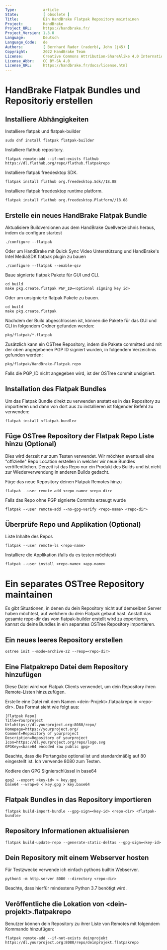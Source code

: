 ```yaml
---
Type:            article
State:           [ obsolete ]
Title:           Ein HandBrake Flatpak Repository maintainen
Project:         HandBrake
Project_URL:     https://handbrake.fr/
Project_Version: 1.3.0
Language:        Deutsch
Language_Code:   de
Authors:         [ Bernhard Rader (raderb), John (j45) ]
Copyright:       2022 HandBrake Team
License:         Creative Commons Attribution-ShareAlike 4.0 International
License_Abbr:    CC BY-SA 4.0
License_URL:     https://handbrake.fr/docs/license.html
---
```


HandBrake Flatpak Bundles und Repositoriy erstellen
==========================================

## Installiere Abhängigkeiten

Installiere flatpak und flatpak-builder

    sudo dnf install flatpak flatpak-builder

Installiere flathub repository.

    flatpak remote-add --if-not-exists flathub https://dl.flathub.org/repo/flathub.flatpakrepo

Installiere flatpak freedesktop SDK.

    flatpak install flathub org.freedesktop.Sdk//18.08

Installiere flatpak freedesktop runtime platform.

    flatpak install flathub org.freedesktop.Platform//18.08

## Erstelle ein neues HandBrake Flatpak Bundle

Aktualisiere Buildversionen aus dem HandBrake Quellverzeichnis heraus, indem du configure startest

    ./configure --flatpak

Oder um HandBrake mit Quick Sync Video Unterstützung und HandBrake's Intel MediaSDK flatpak plugin zu bauen

    ./configure --flatpak --enable-qsv

Baue signierte flatpak Pakete für GUI und CLI.

    cd build
    make pkg.create.flatpak PGP_ID=<optional signing key id>

Oder um unsignierte flatpak Pakete zu bauen.

    cd build
    make pkg.create.flatpak

Nachdem der Build abgeschlossen ist, können die Pakete für das GUI und CLI in folgendem Ordner gefunden werden:

	pkg/flatpak/*.flatpak

Zusätzlich kann ein OSTree Repository, indem die Pakete committed und mit der oben angegebenen PGP ID signiert wurden, in folgendem Verzeichnis gefunden werden:

	pkg/flatpak/HandBrake-Flatpak.repo

Falls die PGP_ID nicht angegeben wird, ist der OSTree commit unsigniert.

## Installation des Flatpak Bundles

Um das Flatpak Bundle direkt zu verwenden anstatt es in das Repository zu importieren und dann von dort aus zu installieren ist folgender Befehl zu verwenden:

	flatpak install <flatpak-bundle>

## Füge OSTree Repository der Flatpak Repo Liste hinzu (Optional)

Dies wird derzeit nur zum Testen verwendet. Wir möchten eventuell eine "offizielle" Repo Location erstellen in welcher wir neue Bundles veröffentlichen. Derzeit ist das Repo nur ein Produkt des Builds und ist nicht zur Wiederverwendung in anderen Builds gedacht.

Füge das neue Repository deinen Flatpak Remotes hinzu

	flatpak --user remote-add <repo-name> <repo-dir>

Falls das Repo ohne PGP signierte Commits erzeugt wurde

	flatpak --user remote-add --no-gpg-verify <repo-name> <repo-dir>

## Überprüfe Repo und Applikation (Optional)

Liste Inhalte des Repos

    flatpak --user remote-ls <repo-name>

Installiere die Applikation (falls du es testen möchtest)

    flatpak --user install <repo-name> <app-name>

# Ein separates OSTree Repository maintainen

Es gibt Situationen, in denen du dein Repository nicht auf demselben Server haben möchtest, auf welchem du dein Flatpak gebaut hast. Anstatt das gesamte repo-dir das vom flatpak-builder erstellt wird zu exportieren, kannst du deine Bundles in ein separates OSTree Repository importieren.

## Ein neues leeres Repository erstellen

```
ostree init --mode=archive-z2 --reop=<repo-dir>
```

## Eine Flatpakrepo Datei dem Repository hinzufügen

Diese Datei wird von Flatpak Clients verwendet, um dein Repository ihren Remote-Listen hinzuzufügen.

Erstelle eine Datei mit dem Namen \<dein-Projekt\>.flatpakrepo in \<repo-dir\>. Das Format sieht wie folgt aus:

```
[Flatpak Repo]
Title=Yourproject
Url=https://dl.yourproject.org:8080/repo/
Homepage=https://yourproject.org/
Comment=Repository of yourproject
Description=Repository of yourproject
Icon=https://dl.yourproject.org/repo/logo.svg
GPGKey=<base64 encoded raw public gpg>
```

Beachte, dass die Portangabe optional ist und standardmäßig auf 80 eingestellt ist. Ich verwende 8080 zum Testen.

Kodiere den GPG Signierschlüssel in base64

```
gpg2 --export <key-id> > key.gpg
base64 --wrap=0 < key.gpg > key.base64
```

## Flatpak Bundles in das Repository importieren

```
flatpak build-import-bundle --gpg-sign=<key-id> <repo-dir> <flatpak-bundle>
```

## Repository Informationen aktualisieren

```
flatpak build-update-repo --generate-static-deltas --gpg-sign=<key-id>
```

## Dein Repository mit einem Webserver hosten

Für Testzwecke verwende ich einfach pythons builtin Webserver.

```
python3 -m http.server 8080 --directory <repo-dir>
```

Beachte, dass hierfür mindestens Python 3.7 benötigt wird.

## Veröffentliche die Lokation von \<dein-projekt\>.flatpakrepo

Benutzer können dein Repository zu ihrer Liste von Remotes mit folgendem Kommando hinzufügen:

```
flatpak remote-add --if-not-exists deinprojekt https://dl.yourproject.org:8080/repo/deinprojekt.flatpakrepo
```


